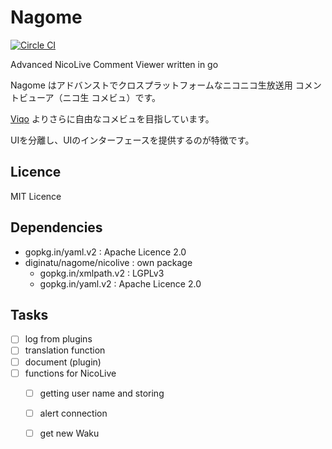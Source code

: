 Nagome
======

[![Circle CI](https://circleci.com/gh/diginatu/nagome.svg?style=svg)](https://circleci.com/gh/diginatu/nagome)

Advanced NicoLive Comment Viewer written in go

Nagome はアドバンストでクロスプラットフォームなニコニコ生放送用 コメントビューア（ニコ生 コメビュ）です。

[Viqo](https://github.com/diginatu/Viqo) よりさらに自由なコメビュを目指しています。

UIを分離し、UIのインターフェースを提供するのが特徴です。


Licence
-------

MIT Licence


Dependencies
------------

 + gopkg.in/yaml.v2 : Apache Licence 2.0
 + diginatu/nagome/nicolive : own package
   - gopkg.in/xmlpath.v2 : LGPLv3
   - gopkg.in/yaml.v2 : Apache Licence 2.0


Tasks
-----

 - [ ] log from plugins
 - [ ] translation function
 - [ ] document (plugin)
 - [ ] functions for NicoLive
    - [ ] getting user name and storing
    - [ ] alert connection
    - [ ] get new Waku

